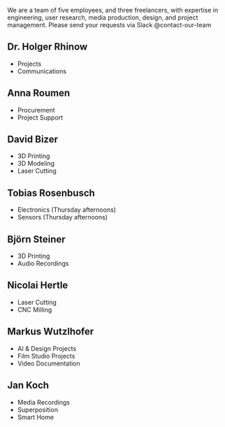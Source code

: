 We are a team of five employees, and three freelancers, with expertise in engineering, user research, media production, design, and project management. Please send your requests via Slack @contact-our-team 

## Dr. Holger Rhinow

- Projects
- Communications

## Anna Roumen

- Procurement
- Project Support

## David Bizer

- 3D Printing
- 3D Modeling
- Laser Cutting

## Tobias Rosenbusch

- Electronics (Thursday afternoons)
- Sensors (Thursday afternoons)

## Björn Steiner

- 3D Printing
- Audio Recordings

## Nicolai Hertle

- Laser Cutting
- CNC Milling

## Markus Wutzlhofer

- AI & Design Projects
- Film Studio Projects
- Video Documentation

## Jan Koch

- Media Recordings
- Superposition
- Smart Home